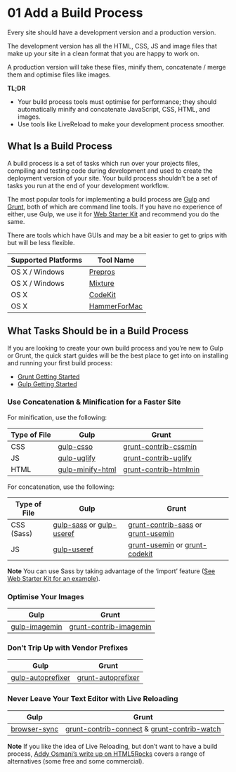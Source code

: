 # 01 Add a Build Process

Every site should have a development version and a production version.

The development version has all the HTML, CSS, JS and image files that make up your site in a clean format that you are happy to work on.

A production version will take these files, minify them, concatenate / merge them and optimise files like images.

**TL;DR**

- Your build process tools must optimise for performance; they should automatically minify and concatenate JavaScript, CSS, HTML, and images.
- Use tools like LiveReload to make your development process smoother.

## What Is a Build Process

A build process is a set of tasks which run over your projects files, compiling and testing code during development and used to create the deployment version of your site. Your build process shouldn’t be a set of tasks you run at the end of your development workflow.

The most popular tools for implementing a build process are [Gulp](http://gulpjs.com/) and [Grunt](http://gruntjs.com/), both of which are command line tools. If you have no experience of either, use Gulp, we use it for [Web Starter Kit](https://developers.google.com/web/starter-kit/) and recommend you do the same.

There are tools which have GUIs and may be a bit easier to get to grips with but will be less flexible.

Supported Platforms | Tool Name
------------------- | ---------
OS X / Windows | [Prepros](http://alphapixels.com/prepros/)
OS X / Windows | [Mixture](http://mixture.io/)
OS X | [CodeKit](https://incident57.com/codekit/)
OS X | [HammerForMac](http://hammerformac.com/)

## What Tasks Should be in a Build Process

If you are looking to create your own build process and you’re new to Gulp or Grunt, the quick start guides will be the best place to get into on installing and running your first build process:

- [Grunt Getting Started](http://gruntjs.com/getting-started)
- [Gulp Getting Started](https://github.com/gulpjs/gulp/blob/master/docs/getting-started.md)

### Use Concatenation & Minification for a Faster Site

For minification, use the following:

Type of File | Gulp | Grunt
------------ | ---- | -----
CSS | [gulp-csso](https://github.com/ben-eb/gulp-csso) | [grunt-contrib-cssmin](https://github.com/gruntjs/grunt-contrib-cssmin)
JS | [gulp-uglify](https://github.com/terinjokes/gulp-uglify/) | [grunt-contrib-uglify](https://github.com/gruntjs/grunt-contrib-uglify)
HTML | [gulp-minify-html](https://github.com/jonathanepollack/gulp-minify-html) | [grunt-contrib-htmlmin](https://github.com/gruntjs/grunt-contrib-htmlmin)

For concatenation, use the following:

Type of File | Gulp | Grunt
------------ | ---- | -----
CSS (Sass) | [gulp-sass](https://github.com/dlmanning/gulp-sass) or [gulp-useref](https://github.com/jonkemp/gulp-useref) | [grunt-contrib-sass](https://github.com/gruntjs/grunt-contrib-sass) or [grunt-usemin](https://github.com/yeoman/grunt-usemin)
JS | [gulp-useref](https://github.com/jonkemp/gulp-useref) | [grunt-usemin](https://github.com/yeoman/grunt-usemin) or [grunt-codekit](https://github.com/fatso83/grunt-codekit)

**Note**
You can use Sass by taking advantage of the ‘import’ feature ([See Web Starter Kit for an example](https://github.com/google/web-starter-kit/blob/master/app/styles/main.scss)).

### Optimise Your Images

Gulp | Grunt
---- | -----
[gulp-imagemin](https://github.com/sindresorhus/gulp-imagemin) | [grunt-contrib-imagemin](https://github.com/gruntjs/grunt-contrib-imagemin)

### Don’t Trip Up with Vendor Prefixes

Gulp | Grunt
---- | -----
[gulp-autoprefixer](https://github.com/sindresorhus/gulp-autoprefixer) | [grunt-autoprefixer](https://github.com/nDmitry/grunt-autoprefixer)

### Never Leave Your Text Editor with Live Reloading

Gulp | Grunt
---- | -----
[browser-sync](http://www.browsersync.io/docs/gulp/) | [grunt-contrib-connect](https://github.com/gruntjs/grunt-contrib-connect) & [grunt-contrib-watch](https://github.com/gruntjs/grunt-contrib-watch)

**Note**
If you like the idea of Live Reloading, but don’t want to have a build process, [Addy Osmani’s write up on HTML5Rocks](http://www.html5rocks.com/en/tutorials/tooling/synchronized-cross-device-testing/) covers a range of alternatives (some free and some commercial).
